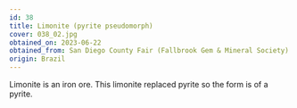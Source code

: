 ```yaml
---
id: 38 
title: Limonite (pyrite pseudomorph)
cover: 038_02.jpg
obtained_on: 2023-06-22
obtained_from: San Diego County Fair (Fallbrook Gem & Mineral Society)
origin: Brazil
---
```


Limonite is an iron ore. This limonite replaced pyrite so the form is of a pyrite.

